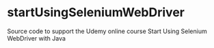 startUsingSeleniumWebDriver
===========================

Source code to support the Udemy online course Start Using Selenium WebDriver with Java
